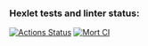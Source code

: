 ### Hexlet tests and linter status:
[![Actions Status](https://github.com/MortInsane/python-project-50/workflows/hexlet-check/badge.svg)](https://github.com/MortInsane/python-project-50/actions)
[![Mort CI](https://github.com/MortInsane/python-project-50/actions/workflows/mort-CI.yml/badge.svg)](https://github.com/MortInsane/python-project-50/actions/workflows/mort-CI.yml)